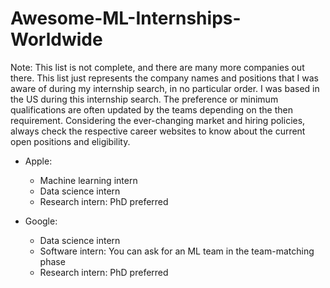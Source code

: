 # Awesome-ML-Internships-Worldwide

Note: This list is not complete, and there are many more companies out there. This list just represents the company names and positions that I was aware of during my internship search, in no particular order. I was based in the US during this internship search. The preference or minimum qualifications are often updated by the teams depending on the then requirement. Considering the ever-changing market and hiring policies, always check the respective career websites to know about the current open positions and eligibility.

- Apple:
  - Machine learning intern
  - Data science intern
  - Research intern: PhD preferred
  
- Google:
  - Data science intern
  - Software intern: You can ask for an ML team in the team-matching phase
  - Research intern: PhD preferred



